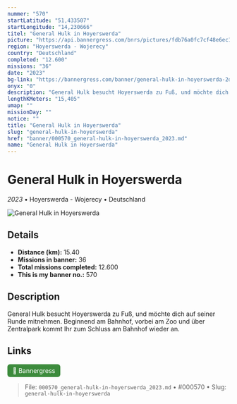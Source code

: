 ```yaml
---
nummer: "570"
startLatitude: "51,433507"
startLongitude: "14,230666"
titel: "General Hulk in Hoyerswerda"
picture: "https://api.bannergress.com/bnrs/pictures/fdb76a0fc7cf48e6ec1df65a34e3012f"
region: "Hoyerswerda - Wojerecy"
country: "Deutschland"
completed: "12.600"
missions: "36"
date: "2023"
bg-link: "https://bannergress.com/banner/general-hulk-in-hoyerswerda-2ddd"
onyx: "0"
description: "General Hulk besucht Hoyerswerda zu Fuß, und möchte dich auf seiner Runde mitnehmen.\nBeginnend am Bahnhof, vorbei am Zoo und über Zentralpark kommt Ihr zum Schluss am Bahnhof wieder an."
lengthKMeters: "15,405"
umap: ""
missionDay: ""
notice: ""
title: "General Hulk in Hoyerswerda"
slug: "general-hulk-in-hoyerswerda"
href: "banner/000570_general-hulk-in-hoyerswerda_2023.md"
name: "General Hulk in Hoyerswerda"
---
```

# General Hulk in Hoyerswerda

*2023* • Hoyerswerda - Wojerecy • Deutschland

![General Hulk in Hoyerswerda](https://api.bannergress.com/bnrs/pictures/fdb76a0fc7cf48e6ec1df65a34e3012f)



## Details
- **Distance (km):** 15.40
- **Missions in banner:** 36
- **Total missions completed:** 12.600
- **This is my banner no.:** 570



## Description
General Hulk besucht Hoyerswerda zu Fuß, und möchte dich auf seiner Runde mitnehmen.
Beginnend am Bahnhof, vorbei am Zoo und über Zentralpark kommt Ihr zum Schluss am Bahnhof wieder an.



## Links
<a href="https://bannergress.com/banner/general-hulk-in-hoyerswerda-2ddd" target="_blank" style="display:inline-block;margin-right:8px;padding:6px 12px;background:#3c8b3c;color:#fff;text-decoration:none;border-radius:6px;">🔗 Bannergress</a>



> File: `000570_general-hulk-in-hoyerswerda_2023.md`
> • #000570
> • Slug: `general-hulk-in-hoyerswerda`
